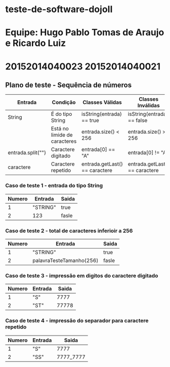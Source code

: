 # teste-de-software-dojoII

# Equipe: Hugo Pablo Tomas de Araujo e Ricardo Luiz
#         20152014040023               20152014040021


## Plano de teste - Sequência de números

| Entrada             | Condição                            | Classes Válidas                  | Classes Inválidas             |
| -------------       | -------------                       | -------------------------------- | ----------------              |
| String              | É do tipo String                    | isString(entrada) == true        | isString(entrada) == false    |
|                     | Está no limide de caracteres        | entrada.size() < 256             | entrada.size() >= 256         |
| entrada.split("")   | Caractere digitado                  | entrada[0] == "A"                | entrada[0] != "A"             |
| caractere           | Caractere repetido                  | entrada.getLast() == caractere   | entrada.getLast() == caractere|

### Caso de teste 1 - entrada do tipo String
| Numero              | Entrada                             | Saida                            |
| -------------       | -------------                       | -------------------------------- |
| 1                   | "STRING"                            | true                             |
| 2                   | 123                                 | fasle                            |

### Caso de teste 2 - total de caracteres inferioir a 256
| Numero              | Entrada                             | Saida                            |
| -------------       | -------------                       | -------------------------------- |
| 1                   | "STRING"                            | true                             |
| 2                   | palavraTesteTamanho(256)            | fasle                            |

### Caso de teste 3 - impressão em digitos do caractere digitado
| Numero              | Entrada                             | Saida                            |
| -------------       | -------------                       | -------------------------------- |
| 1                   | "S"                                 | 7777                             |
| 2                   | "ST"                                | 77778                            |

### Caso de teste 4 - impressão do separador para caractere repetido
| Numero              | Entrada                             | Saida                            |
| -------------       | -------------                       | -------------------------------- |
| 1                   | "S"                                 | 7777                             |
| 2                   | "SS"                                | 7777_7777                        |
